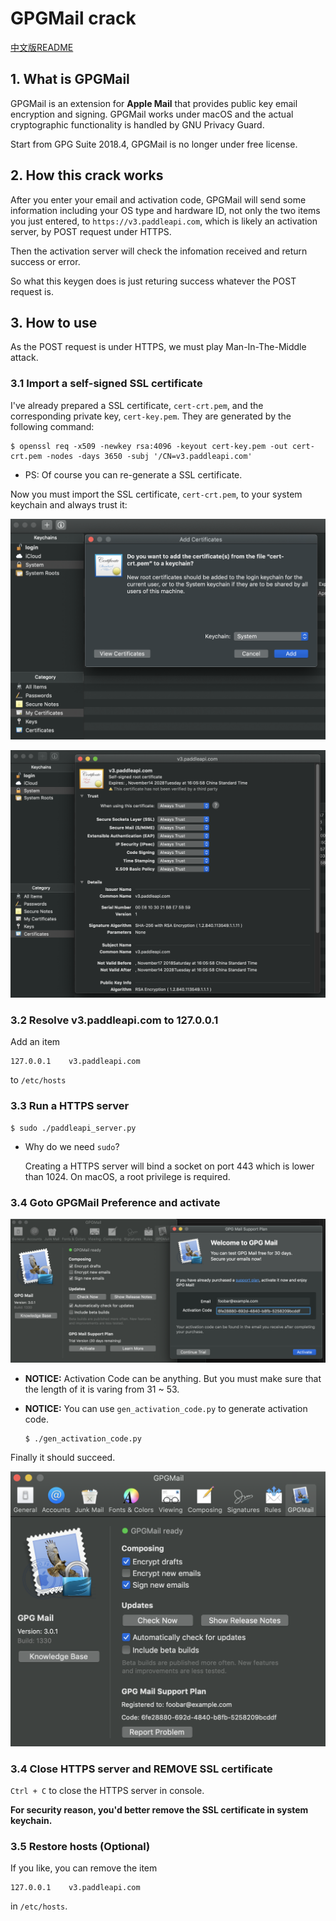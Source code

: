 # GPGMail crack

[中文版README](README.zh-CN.md)

## 1. What is GPGMail

GPGMail is an extension for __Apple Mail__ that provides public key email encryption and signing. GPGMail works under macOS and the actual cryptographic functionality is handled by GNU Privacy Guard.

Start from GPG Suite 2018.4, GPGMail is no longer under free license.

## 2. How this crack works

After you enter your email and activation code, GPGMail will send some information including your OS type and hardware ID, not only the two items you just entered, to `https://v3.paddleapi.com`, which is likely an activation server, by POST request under HTTPS. 

Then the activation server will check the infomation received and return success or error.

So what this keygen does is just returing success whatever the POST request is.

## 3. How to use

As the POST request is under HTTPS, we must play Man-In-The-Middle attack.

### 3.1 Import a self-signed SSL certificate

I've already prepared a SSL certificate, `cert-crt.pem`, and the corresponding private key, `cert-key.pem`. They are generated by the following command:

```
$ openssl req -x509 -newkey rsa:4096 -keyout cert-key.pem -out cert-crt.pem -nodes -days 3650 -subj '/CN=v3.paddleapi.com'
 ```

* PS: Of course you can re-generate a SSL certificate.

Now you must import the SSL certificate, `cert-crt.pem`, to your system keychain and always trust it:

![](pic0.png)

![](pic1.png)

### 3.2 Resolve v3.paddleapi.com to 127.0.0.1

Add an item 

```
127.0.0.1    v3.paddleapi.com
```

to `/etc/hosts`

### 3.3 Run a HTTPS server

```
$ sudo ./paddleapi_server.py
```

* Why do we need `sudo`? 

  Creating a HTTPS server will bind a socket on port 443 which is lower than 1024. On macOS, a root privilege is required.

### 3.4 Goto GPGMail Preference and activate

![](pic2.png)

* __NOTICE:__ Activation Code can be anything. But you must make sure that the length of it is varing from 31 ~ 53.

* __NOTICE:__ You can use `gen_activation_code.py` to generate activation code.

  ```
  $ ./gen_activation_code.py
  ```

Finally it should succeed.

![](pic3.png)

### 3.4 Close HTTPS server and REMOVE SSL certificate

`Ctrl + C` to close the HTTPS server in console. 

__For security reason, you'd better remove the SSL certificate in system keychain.__

### 3.5 Restore hosts (Optional)

If you like, you can remove the item

```
127.0.0.1    v3.paddleapi.com
```

in `/etc/hosts`.

